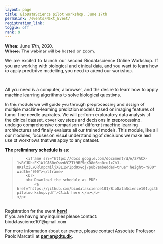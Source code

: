```yaml
---
layout: page
title: BioDataScience pilot workshop, June 17th
permalink: /events/Next_Event/
registration_link: 
toggle: off
rank: 9
---
```


<b>When:</b> June 17th, 2020.
<br>
<b>Where:</b> The webinar will be hosted on zoom. 
<br>
<p style="text-align:justify">We are excited to launch our second Biodatascience Online Workshop. If you are working with biological and clinical data, and you want to learn how to apply predictive modelling, you need to attend our workshop. </p>
 <br>
 <p style="text-align:justify">All you need is a computer, a browser, and the desire to learn how to apply machine learning algorithms to solve biological questions.</p>


In this module we will guide you through preprocessing and design of multiple machine-learning prediction models based on imaging features of tumor fine needle aspirates. We will perform exploratory data analysis of the clinical dataset, cover key steps and decisions in preprocessing, undergo comprehensive comparison of different machine learning architectures and finally evaluate all our trained models. This module, like all our modules, focuses on visual understanding of decisions we make and use of workflows that will apply to any dataset.



<b> The preliminary schedule is as: </b>


<blockquote>
    <p>
     
        <iframe src="https://docs.google.com/document/d/e/2PACX-1vRYJDhpFK1WlGB60eOwvdVCZTt9RE5qXD8d6ro0ru1xZhJ-8KzlziLNQRlnpcMiljX8L16rIpd0xGcj/pub?embedded=true" height="900" width="600"></iframe>
        <br>
        <b> Download the schedule as PDF: 
            <a                                   href="https://github.com/biodatascience101/BioDataScience101.github.io/raw/master/images/BioDataScience101-pilotworkshop.pdf">Click here.</a></b> 
    </p>
</blockquote>


<br>
Registration for the event <b> <a href="https://forms.gle/zNsQGDRHEZT32AP56">here! </a></b>
<br>
If you are having any inquiries please contact: biodatascience101@gmail.com



For more information about our events, please contact Associate Professor Paolo Marcatili at **pamar@dtu.dk**.



